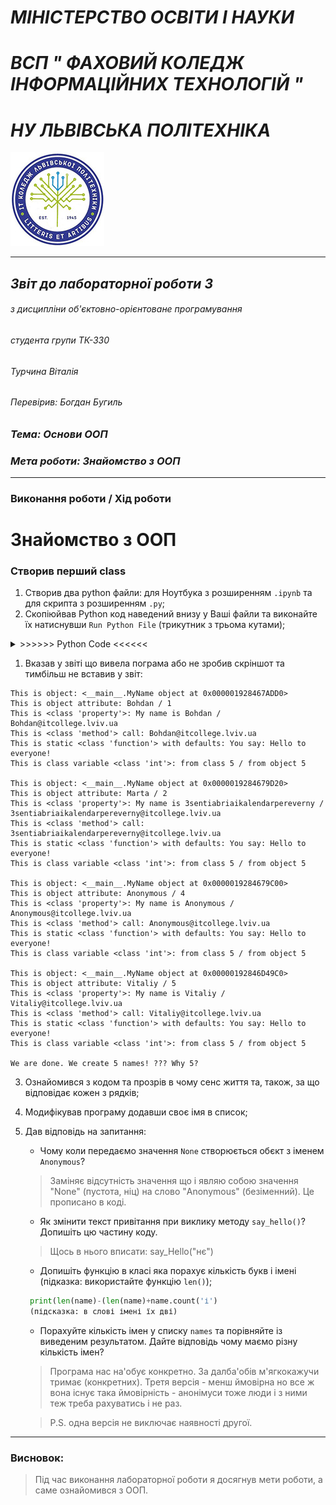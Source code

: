 #               *МІНІСТЕРСТВО ОСВІТИ І НАУКИ*
#       *ВСП " ФАХОВИЙ КОЛЕДЖ ІНФОРМАЦІЙНИХ ТЕХНОЛОГІЙ "*
#                *НУ ЛЬВІВСЬКА ПОЛІТЕХНІКА*

![alt text](https://github.com/Vturchyn/Labs/blob/c00754d8ec38288fd662ce6ce98ddfac22916db7/1_lab_python_program/%D1%84%D0%BE%D1%82%D0%BE%D0%B3%D1%80%D0%B0%D1%84%D1%96%D1%97/logotype.jpg "logotype of ІТ Коледж")


---
##             *Звіт до лабораторної роботи 3*

###### з дисципліни об'єктовно-орієнтоване програмування
######              студента групи _ТК-330_
######                 _Турчина Віталія_
######             Перевірив: _Богдан Бугиль_

### _Тема: Основи ООП_
### _Мета роботи: Знайомство з ООП_


---
### **Виконання роботи** / **Хід роботи**

# Знайомство з ООП

### Створив перший class
1. Створив два python файли: для Ноутбука з розширенням `.ipynb` та для скрипта з розширенням `.py`;
1. Скопіюйвав Python код наведений внизу у Ваші файли та виконайте їх натиснувши `Run Python File` (трикутник з трьома кутами); 

<details><summary> >>>>>> Python Code <<<<<< </summary>

### Перша програма на ООП
```python

class MyName:
    """Опис класу / Документація
    """
    total_names = 0 #Class Variable

    def __init__(self, name=None) -> None:
        self.name = name if name is not None else self.anonymous_user().name #Class attributes / Instance variables
        MyName.total_names += 1 #modify class variable
        self.my_id = self.total_names

    @property
    def whoami(self): 
        """Class property
        return: повертаємо імя 
        """
        return f"My name is {self.name}"
    
    @property
    def my_email(self) -> str:
        """Class property
        return: повертаємо емейл
        """
        return self.create_email()
    
    def create_email(self) -> str:
        """Instance method
        """
        return f"{self.name}@itcollege.lviv.ua"

    @classmethod
    def anonymous_user(cls):
        """Classs method
        """
        return cls("Anonymous")
    
    @staticmethod
    def say_hello(message="Hello to everyone!"):
        """Static method
        """
        return f"You say: {message}"


print("Let's Start!")

names = ("Bohdan", "Marta", None)
all_names = {name: MyName(name) for name in names}

for name, me in all_names.items():
    print(f"""{">*<"*20}
This is object: {me} 
This is object attribute: {me.name} / {me.my_id}
This is {type(MyName.whoami)}: {me.whoami} / {me.my_email}
This is {type(me.create_email)} call: {me.create_email()}
This is static {type(MyName.say_hello)} with defaults: {me.say_hello()} 
This is class variable {type(MyName.total_names)}: from class {MyName.total_names} / from object {me.total_names}
{"<*>"*20}""")

print(f"We are done. We create {me.total_names} names! ??? Why {MyName.total_names}?")

```
</details>

1. Вказав у звіті що вивела пограма або не зробив скріншот та тимбільш не вставив у звіт:

```
This is object: <__main__.MyName object at 0x000001928467ADD0>
This is object attribute: Bohdan / 1
This is <class 'property'>: My name is Bohdan / Bohdan@itcollege.lviv.ua
This is <class 'method'> call: Bohdan@itcollege.lviv.ua
This is static <class 'function'> with defaults: You say: Hello to everyone!
This is class variable <class 'int'>: from class 5 / from object 5

This is object: <__main__.MyName object at 0x0000019284679D20>
This is object attribute: Marta / 2
This is <class 'property'>: My name is 3sentiabriaikalendarpereverny / 3sentiabriaikalendarpereverny@itcollege.lviv.ua
This is <class 'method'> call: 3sentiabriaikalendarpereverny@itcollege.lviv.ua
This is static <class 'function'> with defaults: You say: Hello to everyone!
This is class variable <class 'int'>: from class 5 / from object 5

This is object: <__main__.MyName object at 0x0000019284679C00>
This is object attribute: Anonymous / 4
This is <class 'property'>: My name is Anonymous / Anonymous@itcollege.lviv.ua
This is <class 'method'> call: Anonymous@itcollege.lviv.ua
This is static <class 'function'> with defaults: You say: Hello to everyone!
This is class variable <class 'int'>: from class 5 / from object 5

This is object: <__main__.MyName object at 0x00000192846D49C0>
This is object attribute: Vitaliy / 5
This is <class 'property'>: My name is Vitaliy / Vitaliy@itcollege.lviv.ua
This is <class 'method'> call: Vitaliy@itcollege.lviv.ua
This is static <class 'function'> with defaults: You say: Hello to everyone!
This is class variable <class 'int'>: from class 5 / from object 5

We are done. We create 5 names! ??? Why 5?

```

3. Ознайомився з кодом та прозрів в чому сенс життя та, також, за що відповідає кожен з рядків;
4. Модифікував програму додавши своє імя в список;
5. Дав відповідь на запитання: 
    - Чому коли передаємо значення `None` створюється обєкт з іменем `Anonymous`?
    > Заміняє відсутність значення що і являю собою значення "None" (пустота, ніц) на слово "Anonymous" (безіменний). Це прописано в коді.
    - Як змінити текст привітання при виклику методу `say_hello()`? Допишіть цю частину коду.
    > Щось в нього вписати: say_Hello("нє")
    - Допишіть функцію в класі яка порахує кількість букв і імені (підказка: використайте функцію `len()`);
    >   
   ```py tyhon
    print(len(name)-(len(name)+name.count('і')
    (підсказка: в слові імені їх дві)
   ```
   
    - Порахуйте кількість імен у списку `names` та порівняйте із виведеним результатом. Дайте відповідь чому маємо різну кількість імен?
    > Програма нас на'обує конкретно. За далба'обів м'ягкокажучи тримає (конкретних). Третя версія - менш ймовірна но все ж вона існує така ймовірність - анонімуси тоже люди і з ними теж треба рахуватись і не раз.
    
    > P.S. одна версія не виключає наявності другої.

---


### **Висновок**: 
> Під час виконання лабораторної роботи я досягнув мети роботи, а саме ознайомився з ООП. 
